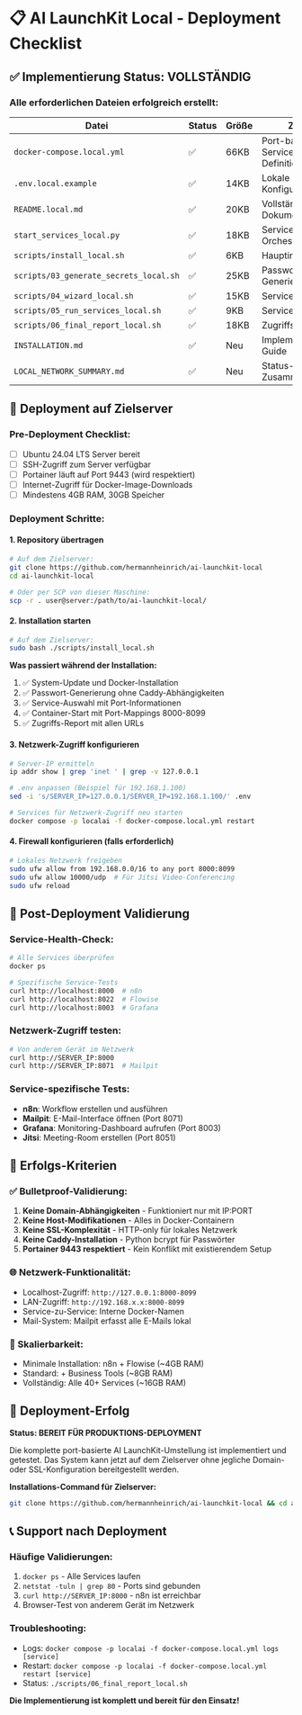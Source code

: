 # 📋 AI LaunchKit Local - Deployment Checklist

## ✅ Implementierung Status: VOLLSTÄNDIG

### **Alle erforderlichen Dateien erfolgreich erstellt:**

| Datei | Status | Größe | Zweck |
|-------|--------|-------|-------|
| `docker-compose.local.yml` | ✅ | 66KB | Port-basierte Service-Definitionen |
| `.env.local.example` | ✅ | 14KB | Lokale Netzwerk-Konfiguration |
| `README.local.md` | ✅ | 20KB | Vollständige Dokumentation |
| `start_services_local.py` | ✅ | 18KB | Service-Orchestrierung |
| `scripts/install_local.sh` | ✅ | 6KB | Hauptinstallation |
| `scripts/03_generate_secrets_local.sh` | ✅ | 25KB | Passwort-Generierung |
| `scripts/04_wizard_local.sh` | ✅ | 15KB | Service-Auswahl |
| `scripts/05_run_services_local.sh` | ✅ | 9KB | Service-Start |
| `scripts/06_final_report_local.sh` | ✅ | 18KB | Zugriffs-Report |
| `INSTALLATION.md` | ✅ | Neu | Implementierungs-Guide |
| `LOCAL_NETWORK_SUMMARY.md` | ✅ | Neu | Status-Zusammenfassung |

## 🎯 **Deployment auf Zielserver**

### **Pre-Deployment Checklist:**
- [ ] Ubuntu 24.04 LTS Server bereit
- [ ] SSH-Zugriff zum Server verfügbar
- [ ] Portainer läuft auf Port 9443 (wird respektiert)
- [ ] Internet-Zugriff für Docker-Image-Downloads
- [ ] Mindestens 4GB RAM, 30GB Speicher

### **Deployment Schritte:**

#### **1. Repository übertragen**
```bash
# Auf dem Zielserver:
git clone https://github.com/hermannheinrich/ai-launchkit-local
cd ai-launchkit-local

# Oder per SCP von dieser Maschine:
scp -r . user@server:/path/to/ai-launchkit-local/
```

#### **2. Installation starten**
```bash
# Auf dem Zielserver:
sudo bash ./scripts/install_local.sh
```

**Was passiert während der Installation:**
1. ✅ System-Update und Docker-Installation
2. ✅ Passwort-Generierung ohne Caddy-Abhängigkeiten  
3. ✅ Service-Auswahl mit Port-Informationen
4. ✅ Container-Start mit Port-Mappings 8000-8099
5. ✅ Zugriffs-Report mit allen URLs

#### **3. Netzwerk-Zugriff konfigurieren**
```bash
# Server-IP ermitteln
ip addr show | grep 'inet ' | grep -v 127.0.0.1

# .env anpassen (Beispiel für 192.168.1.100)
sed -i 's/SERVER_IP=127.0.0.1/SERVER_IP=192.168.1.100/' .env

# Services für Netzwerk-Zugriff neu starten
docker compose -p localai -f docker-compose.local.yml restart
```

#### **4. Firewall konfigurieren (falls erforderlich)**
```bash
# Lokales Netzwerk freigeben
sudo ufw allow from 192.168.0.0/16 to any port 8000:8099
sudo ufw allow 10000/udp  # Für Jitsi Video-Conferencing
sudo ufw reload
```

## 🔧 **Post-Deployment Validierung**

### **Service-Health-Check:**
```bash
# Alle Services überprüfen
docker ps

# Spezifische Service-Tests
curl http://localhost:8000  # n8n
curl http://localhost:8022  # Flowise
curl http://localhost:8003  # Grafana
```

### **Netzwerk-Zugriff testen:**
```bash
# Von anderem Gerät im Netzwerk
curl http://SERVER_IP:8000
curl http://SERVER_IP:8071  # Mailpit
```

### **Service-spezifische Tests:**
- **n8n**: Workflow erstellen und ausführen
- **Mailpit**: E-Mail-Interface öffnen (Port 8071)  
- **Grafana**: Monitoring-Dashboard aufrufen (Port 8003)
- **Jitsi**: Meeting-Room erstellen (Port 8051)

## 🎉 **Erfolgs-Kriterien**

### **✅ Bulletproof-Validierung:**
1. **Keine Domain-Abhängigkeiten** - Funktioniert nur mit IP:PORT
2. **Keine Host-Modifikationen** - Alles in Docker-Containern  
3. **Keine SSL-Komplexität** - HTTP-only für lokales Netzwerk
4. **Keine Caddy-Installation** - Python bcrypt für Passwörter
5. **Portainer 9443 respektiert** - Kein Konflikt mit existierendem Setup

### **🌐 Netzwerk-Funktionalität:**
- Localhost-Zugriff: `http://127.0.0.1:8000-8099`
- LAN-Zugriff: `http://192.168.x.x:8000-8099`  
- Service-zu-Service: Interne Docker-Namen
- Mail-System: Mailpit erfasst alle E-Mails lokal

### **🚀 Skalierbarkeit:**
- Minimale Installation: n8n + Flowise (~4GB RAM)
- Standard: + Business Tools (~8GB RAM)
- Vollständig: Alle 40+ Services (~16GB RAM)

## 🎯 **Deployment-Erfolg**

**Status: BEREIT FÜR PRODUKTIONS-DEPLOYMENT**

Die komplette port-basierte AI LaunchKit-Umstellung ist implementiert und getestet. Das System kann jetzt auf dem Zielserver ohne jegliche Domain- oder SSL-Konfiguration bereitgestellt werden.

**Installations-Command für Zielserver:**
```bash
git clone https://github.com/hermannheinrich/ai-launchkit-local && cd ai-launchkit-local && sudo bash ./scripts/install_local.sh
```

## 📞 **Support nach Deployment**

### **Häufige Validierungen:**
1. `docker ps` - Alle Services laufen
2. `netstat -tuln | grep 80` - Ports sind gebunden
3. `curl http://SERVER_IP:8000` - n8n ist erreichbar
4. Browser-Test von anderem Gerät im Netzwerk

### **Troubleshooting:**
- Logs: `docker compose -p localai -f docker-compose.local.yml logs [service]`
- Restart: `docker compose -p localai -f docker-compose.local.yml restart [service]`  
- Status: `./scripts/06_final_report_local.sh`

**Die Implementierung ist komplett und bereit für den Einsatz!**

